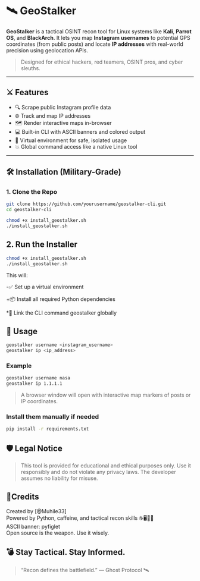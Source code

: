 # 🛰️ GeoStalker

**GeoStalker** is a tactical OSINT recon tool for Linux systems like **Kali**, **Parrot OS**, and **BlackArch**. It lets you map **Instagram usernames** to potential GPS coordinates (from public posts) and locate **IP addresses** with real-world precision using geolocation APIs.

> Designed for ethical hackers, red teamers, OSINT pros, and cyber sleuths.

---

## ⚔️ Features

- 🔍 Scrape public Instagram profile data
- 🌐 Track and map IP addresses
- 🗺️ Render interactive maps in-browser
- 💻 Built-in CLI with ASCII banners and colored output
- 🔐 Virtual environment for safe, isolated usage
- 💥 Global command access like a native Linux tool

---

## 🛠️ Installation (Military-Grade)

### 1. Clone the Repo

```bash  
git clone https://github.com/yourusername/geostalker-cli.git
cd geostalker-cli

chmod +x install_geostalker.sh
./install_geostalker.sh
```
## 2. Run the Installer 

```bash
chmod +x install_geostalker.sh
./install_geostalker.sh
```
This will:

-✅ Set up a virtual environment

+📦 Install all required Python dependencies

*🔗 Link the CLI command geostalker globally

## 🚀 Usage

```bash
geostalker username <instagram_username>
geostalker ip <ip_address>
```

### Example

```bash
geostalker username nasa
geostalker ip 1.1.1.1
```

> A browser window will open with interactive map markers of posts or IP coordinates.

### Install them manually if needed

```bash
pip install -r requirements.txt
```

## 🛡️ Legal Notice
> This tool is provided for educational and ethical purposes only.
> Use it responsibly and do not violate any privacy laws.
> The developer assumes no liability for misuse.

## 🧠Credits
Created by [@Muhile33] <br>
Powered by Python, caffeine, and tactical recon skills ☕🖥️🕵️‍♂️ <br>
ASCII banner: pyfiglet <br>
Open source is the weapon. Use it wisely.

## 💣 Stay Tactical. Stay Informed.
> “Recon defines the battlefield.” — Ghost Protocol 🛰️
